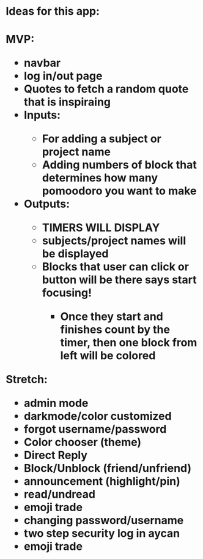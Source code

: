 <h1>Ideas for this app:<h1>

MVP:

<ul>
    <li>navbar</li> 
    <li>log in/out page</li>
    <li>Quotes to fetch a random quote that is inspiraing</li>
    <li>Inputs:</li>
        <ul>
            <li>For adding a subject or project name</li>
            <li>Adding numbers of block that determines how many pomoodoro you want to make</li>
        </ul>
    <li>Outputs:</li>
        <ul>
            <li>TIMERS WILL DISPLAY</li>
            <li>subjects/project names will be displayed</li>
            <li>Blocks that user can click or button will be there says start focusing!</li>
                <ul>
                    <li>Once they start and finishes count by the timer, then one block from left will be colored</li>
                </ul>
        </ul>
</ul>

Stretch:

<ul>
    <li>admin mode</li>
    <!-- <li>removing chats you sent</li> -->
    <!-- <li>Search keyword</li> -->
    <li>darkmode/color customized</li>
    <li>forgot username/password</li>
    <li>Color chooser (theme)</li>
    <li>Direct Reply</li>
    <li>Block/Unblock (friend/unfriend)</li>
    <li>announcement (highlight/pin)</li>
    <li>read/undread</li>
    <li>emoji trade</li>
    <li>changing password/username</li>
    <li>two step security log in aycan</li>
    <li>emoji trade</li>
</ul>
